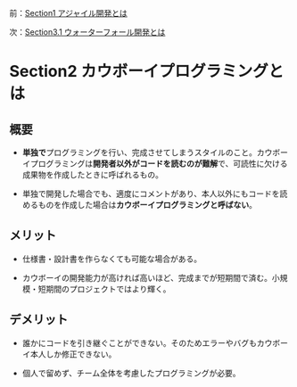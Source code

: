 前：[Section1 アジャイル開発とは](https://github.com/koyama86/Agile_Chapter1.2/blob/main/Section1)

次：[Section3.1 ウォーターフォール開発とは](https://github.com/koyama86/Agile_Chapter1.2/blob/main/Section3.1)

# Section2 カウボーイプログラミングとは   
## 概要
- **単独で**プログラミングを行い、完成させてしまうスタイルのこと。カウボーイプログラミングは**開発者以外がコードを読むのが難解**で、可読性に欠ける成果物を作成したときに呼ばれるもの。   

- 単独で開発した場合でも、適度にコメントがあり、本人以外にもコードを読めるものを作成した場合は**カウボーイプログラミングと呼ばない**。   
   
## メリット
- 仕様書・設計書を作らなくても可能な場合がある。
   
- カウボーイの開発能力が高ければ高いほど、完成までが短期間で済む。小規模・短期間のプロジェクトではより輝く。
   
## デメリット
- 誰かにコードを引き継ぐことができない。そのためエラーやバグもカウボーイ本人しか修正できない。
   
-  個人で留めず、チーム全体を考慮したプログラミングが必要。